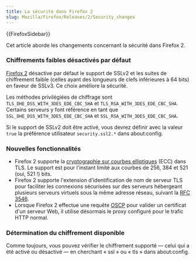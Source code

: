 ```yaml
---
title: La sécurité dans Firefox 2
slug: Mozilla/Firefox/Releases/2/Security_changes
---
```


{{FirefoxSidebar}}

Cet article aborde les changements concernant la sécurité dans Firefox 2.

### Chiffrements faibles désactivés par défaut

[Firefox 2](/fr/Firefox_2) désactive par défaut le support de SSLv2 et les suites de chiffrement faible (celles ayant des longueurs de clefs inférieures à 64 bits) en faveur de SSLv3. Ce choix améliore la sécurité.

Les méthodes privilégiées de chiffrage sont `TLS_DHE_DSS_WITH_3DES_EDE_CBC_SHA` et `TLS_RSA_WITH_3DES_EDE_CBC_SHA`. Certains serveurs y font référence en tant que `SSL_DHE_DSS_WITH_3DES_EDE_CBC_SHA` et `SSL_RSA_WITH_3DES_EDE_CBC_SHA`.

Si le support de SSLv2 doit être activé, vous devrez définir avec la valeur `true` la préférence utilisateur `security.ssl2.*` dans about:config.

### Nouvelles fonctionnalités

- Firefox 2 supporte la [cryptographie sur courbes elliptiques](http://fr.wikipedia.org/wiki/Cryptographie_sur_les_courbes_elliptiques) (ECC) dans TLS. Le support est pour l'instant limité aux courbes de 256, 384 et 521 (oui, 521&nbsp;!) bits.
- Firefox 2 supporte l'extension d'identification de nom de serveur TLS pour faciliter les connexions sécurisées sur des serveurs hébergeant plusieurs serveurs virtuels sous la même adresse réseau, suivant la [RFC 3546](https://tools.ietf.org/html/rfc3546).
- Lorsque Firefox 2 effectue une requête [OSCP](http://fr.wikipedia.org/wiki/OCSP) pour valider un certificat d'un serveur Web, il utilise désormais le proxy configuré pour le trafic HTTP normal.

### Détermination du chiffrement disponible

Comme toujours, vous pouvez vérifier le chiffrement supporté — celui qui a été activé ou désactivé — en cherchant «&nbsp;ssl&nbsp;» ou «&nbsp;tls&nbsp;» dans about:config.
